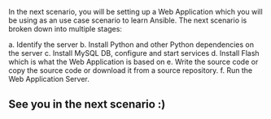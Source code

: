 In the next scenario, you will be setting up a Web Application which you will be using as an use case scenario to learn Ansible. The next scenario is broken down into multiple stages:

a. Identify the server
b. Install Python and other Python dependencies on the server
c. Install MySQL DB, configure and start services
d. Install Flash which is what the Web Application is based on
e. Write the source code or copy the source code or download it from a source repository.
f. Run the Web Application Server.

## See you in the next scenario :)

